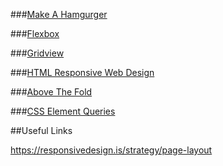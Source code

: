 

###[Make A Hamgurger](http://www.ymc.ch/en/how-to-make-a-hamburger-a-menu-for-mobile-websites)

###[Flexbox](https://css-tricks.com/snippets/css/a-guide-to-flexbox/)

###[Gridview](http://www.w3schools.com/css/css_rwd_grid.asp)

###[HTML Responsive Web Design](http://www.w3schools.com/html/html_responsive.asp)

###[Above The Fold](http://www.webvanta.com/post/2014-07-06/responsive-design-above-the-fold)

###[CSS Element Queries](https://github.com/marcj/css-element-queries/pulls?q=is%3Apr+is%3Aclosed)

##Useful Links

https://responsivedesign.is/strategy/page-layout
